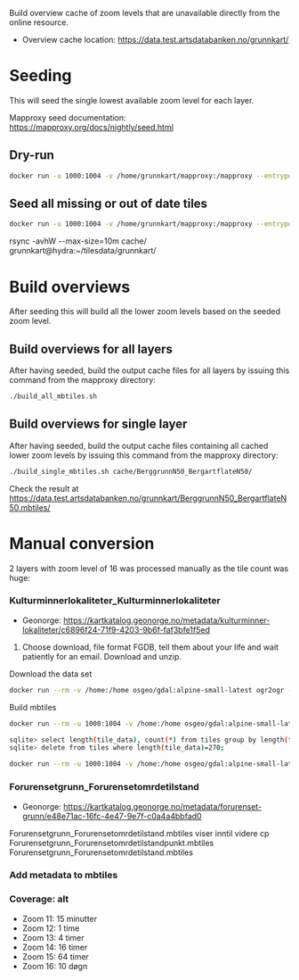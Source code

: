 Build overview cache of zoom levels that are unavailable directly from the online resource.

- Overview cache location: https://data.test.artsdatabanken.no/grunnkart/

# Seeding

This will seed the single lowest available zoom level for each layer.

Mapproxy seed documentation: https://mapproxy.org/docs/nightly/seed.html

## Dry-run

```bash
docker run -u 1000:1004 -v /home/grunnkart/mapproxy:/mapproxy --entrypoint="/usr/local/bin/mapproxy-seed" -w="/mapproxy" kartoza/mapproxy -f mapproxy.yaml -s seed.yaml --dry-run --seed ALL --continue
```

## Seed all missing or out of date tiles

```bash
docker run -u 1000:1004 -v /home/grunnkart/mapproxy:/mapproxy --entrypoint="/usr/local/bin/mapproxy-seed" -w="/mapproxy" kartoza/mapproxy -f mapproxy.yaml -s seed.yaml --seed ALL --continue
```

rsync -avhW --max-size=10m cache/ grunnkart@hydra:~/tilesdata/grunnkart/

# Build overviews

After seeding this will build all the lower zoom levels based on the seeded zoom level.

## Build overviews for all layers

After having seeded, build the output cache files for all layers by issuing this command from the mapproxy directory:

```bash
./build_all_mbtiles.sh
```

## Build overviews for single layer

After having seeded, build the output cache files containing all cached lower zoom levels by issuing this command from the mapproxy directory:

```bash
./build_single_mbtiles.sh cache/BerggrunnN50_BergartflateN50/
```

Check the result at https://data.test.artsdatabanken.no/grunnkart/BerggrunnN50_BergartflateN50.mbtiles/

# Manual conversion

2 layers with zoom level of 16 was processed manually as the tile count was huge:

### Kulturminnerlokaliteter_Kulturminnerlokaliteter

- Geonorge: https://kartkatalog.geonorge.no/metadata/kulturminner-lokaliteter/c6896f24-71f9-4203-9b6f-faf3bfe1f5ed

1. Choose download, file format FGDB, tell them about your life and wait patiently for an email. Download and unzip.

Download the data set

```bash
docker run --rm -v /home:/home osgeo/gdal:alpine-small-latest ogr2ogr -t_srs EPSG:3857 $PWD/kulturminner_lokaliteter_3857.shp $PWD/kulturminner_lokaliteter.geojson
```

Build mbtiles

```bash
docker run --rm -u 1000:1004 -v /home:/home osgeo/gdal:alpine-small-latest gdal_rasterize -ot Byte -burn 102 -burn 124 -burn 171 -burn 255 -tr 2.3886571325 2.3886571325 -of MBTiles /home/grunnkart/mapproxy/cache_manual/kulturminner_lokaliteter_3857.shp /home/grunnkart/tilesdata/grunnkart/Kulturminnerlokaliteter_Kulturminnerlokaliteter.mbtiles

sqlite> select length(tile_data), count(*) from tiles group by length(tile_data) order by count(*) desc limit 10;
sqlite> delete from tiles where length(tile_data)=270;

docker run --rm -u 1000:1004 -v /home:/home osgeo/gdal:alpine-small-latest gdaladdo -r cubic -minsize 1 /home/grunnkart/tilesdata/grunnkart/Kulturminnerlokaliteter_Kulturminnerlokaliteter.mbtiles
```

### Forurensetgrunn_Forurensetomrdetilstand

- Geonorge: https://kartkatalog.geonorge.no/metadata/forurenset-grunn/e48e71ac-16fc-4e47-9e7f-c0a4a4bbfad0

Forurensetgrunn_Forurensetomrdetilstand.mbtiles viser inntil videre
cp Forurensetgrunn_Forurensetomrdetilstandpunkt.mbtiles Forurensetgrunn_Forurensetomrdetilstand.mbtiles

### Add metadata to mbtiles

### Coverage: alt

- Zoom 11: 15 minutter
- Zoom 12: 1 time
- Zoom 13: 4 timer
- Zoom 14: 16 timer
- Zoom 15: 64 timer
- Zoom 16: 10 døgn
